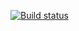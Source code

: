 [![Build status](https://ci.appveyor.com/api/projects/status/dx4qgubuhkhyxn8c?svg=true)](https://ci.appveyor.com/project/Olga715/hwapi-1)